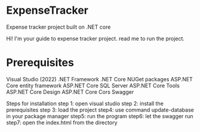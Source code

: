 # ExpenseTracker
Expense tracker project built on .NET core

Hi! I'm your guide to expense tracker project. read me to run the project.

# Prerequisites

Visual Studio (2022)
.NET Framework
.NET Core
NUGet packages
ASP.NET Core entity framework
ASP.NET Core SQL Server
ASP.NET Core Tools
ASP.NET Core Design
ASP.NET Core Cors
Swagger

Steps for installation
step 1: open visual studio step 2: install the prerequisites step 3: load the project step4: use command update-database in your package manager step5: run the program step6: let the swagger run step7: open the index.html from the directory
